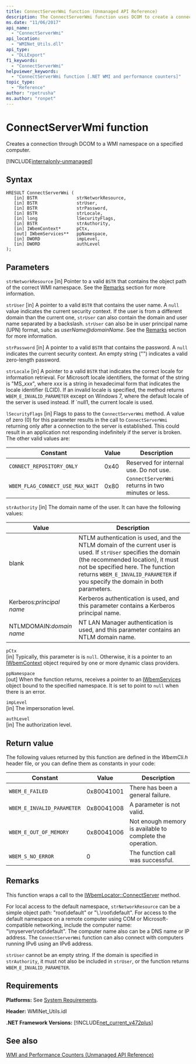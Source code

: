 ```yaml
---
title: ConnectServerWmi function (Unmanaged API Reference)
description: The ConnectServerWmi function uses DCOM to create a connection to a WMI namespace.
ms.date: "11/06/2017"
api_name: 
  - "ConnectServerWmi"
api_location: 
  - "WMINet_Utils.dll"
api_type: 
  - "DLLExport"
f1_keywords: 
  - "ConnectServerWmi"
helpviewer_keywords: 
  - "ConnectServerWmi function [.NET WMI and performance counters]"
topic_type: 
  - "Reference"
author: "rpetrusha"
ms.author: "ronpet"
---
```

# ConnectServerWmi function
Creates a connection through DCOM to a WMI namespace on a specified computer.  
  
[!INCLUDE[internalonly-unmanaged](../../../../includes/internalonly-unmanaged.md)]
  
## Syntax  
  
```  
HRESULT ConnectServerWmi (
   [in] BSTR               strNetworkResource,
   [in] BSTR               strUser,
   [in] BSTR               strPassword,
   [in] BSTR               strLocale,
   [in] long               lSecurityFlags,
   [in] BSTR               strAuthority,
   [in] IWbemContext*      pCtx,
   [out] IWbemServices**   ppNamespace,
   [in] DWORD              impLevel, 
   [in] DWORD              authLevel
);
```  
## Parameters

`strNetworkResource`
[in] Pointer to a valid `BSTR` that contains the object path of the correct WMI namespace. See the [Remarks](#remarks) section for more information.

`strUser`
[in] A pointer to a valid `BSTR` that contains the user name. A `null` value indicates the current security context. If the user is from a different domain than the current one, `strUser` can also contain the domain and user name separated by a backslash. `strUser` can also be in user principal name (UPN) format, suhc as <em>userName@domainName</em>. See the [Remarks](#remarks) section for more information.

`strPassword`
[in] A pointer to a valid `BSTR` that contains the password. A `null` indicates the current security context. An empty string ("") indicates a valid zero-length password.

`strLocale`
[in] A pointer to a valid `BSTR` that indicates the correct locale for information retrieval. For Microsoft locale identifiers, the format of the string is "MS\_*xxx*", where *xxx* is a string in hexadecimal form that indicates the locale identifier (LCID). If an invalid locale is specified, the method returns `WBEM_E_INVALID_PARAMETER` except on Windows 7, where the default locale of the server is used instead. If `null1, the current locale is used. 
 
`lSecurityFlags`
[in] Flags to pass to the `ConnectServerWmi` method. A value of zero (0) for this parameter results in the call to `ConnectServerWmi` returning only after a connection to the server is established. This could result in an application not responding indefinitely if the server is broken. The other valid values are:

| Constant  | Value  | Description  |
|---------|---------|---------|
| `CONNECT_REPOSITORY_ONLY` | 0x40 | Reserved for internal use. Do not use. |
| `WBEM_FLAG_CONNECT_USE_MAX_WAIT` | 0x80 | `ConnectServerWmi` returns in two minutes or less. |

`strAuthority`
[in] The domain name of the user. It can have the following values:

| Value | Description |
|---------|---------|
| blank | NTLM authentication is used, and the NTLM domain of the current user is used. If `strUser` specifies the domain (the recommended location), it must not be specified here. The function returns `WBEM_E_INVALID_PARAMETER` if you specify the domain in both parameters. |
| Kerberos:*principal name* | Kerberos authentication is used, and this parameter contains a Kerberos principal name. |
| NTLMDOMAIN:*domain name* | NT LAN Manager authentication is used, and this parameter contains an NTLM domain name. |

`pCtx`   
[in] Typically, this parameter is is `null`. Otherwise, it is a pointer to an [IWbemContext](/windows/desktop/api/wbemcli/nn-wbemcli-iwbemcontext) object required by one or more dynamic class providers. 

`ppNamespace`  
[out] When the function returns, receives a pointer to an [IWbemServices](/windows/desktop/api/wbemcli/nn-wbemcli-iwbemservices) object bound to the specified namespace. It is set to point to `null` when there is an error.

`impLevel`  
[in] The impersonation level.

`authLevel`  
[in] The authorization level.

## Return value

The following values returned by this function are defined in the *WbemCli.h* header file, or you can define them as constants in your code:

|Constant  |Value  |Description  |
|---------|---------|---------|
| `WBEM_E_FAILED` | 0x80041001 | There has been a general failure. |
| `WBEM_E_INVALID_PARAMETER` | 0x80041008 | A parameter is not valid. |
| `WBEM_E_OUT_OF_MEMORY` | 0x80041006 | Not enough memory is available to complete the operation. |
| `WBEM_S_NO_ERROR` | 0 | The function call was successful.  |
  
## Remarks

This function wraps a call to the [IWbemLocator::ConnectServer](https://msdn.microsoft.com/libraryaa391769%28v=vs.85%29.aspx) method.

 For local access to the default namespace, `strNetworkResource` can be a simple object path: "root\default" or "\\.\root\default". For access to the default namespace on a remote computer using COM or Microsoft-compatible networking, include the computer name: "\\myserver\root\default". The computer name also can be a DNS name or IP address. The `ConnectServerWmi` function can also connect with computers running IPv6 using an IPv6 address.

`strUser` cannot be an empty string. If the domain is specified in `strAuthority`, it must not also be included in `strUser`, or the function returns `WBEM_E_INVALID_PARAMETER`.


## Requirements  
 **Platforms:** See [System Requirements](../../../../docs/framework/get-started/system-requirements.md).  
  
 **Header:** WMINet_Utils.idl  
  
 **.NET Framework Versions:** [!INCLUDE[net_current_v472plus](../../../../includes/net-current-v472plus.md)]  
  
## See also  
[WMI and Performance Counters (Unmanaged API Reference)](index.md)
